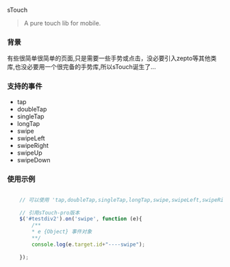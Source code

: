sTouch

> A pure touch lib for mobile.

### 背景

有些很简单很简单的页面,只是需要一些手势或点击，没必要引入zepto等其他类库,也没必要用一个很完备的手势库,所以sTouch诞生了...

### 支持的事件

- tap
- doubleTap
- singleTap
- longTap
- swipe
- swipeLeft
- swipeRight
- swipeUp
- swipeDown

### 使用示例

``` javascript
    
    // 可以使用 'tap,doubleTap,singleTap,longTap,swipe,swipeLeft,swipeRight,swipeUp,swipeDown'事件
    
    // 引用sTouch-pro版本
    $('#testdiv2').on('swipe', function (e){
        /**
        * e {Object} 事件对象
        **/ 
        console.log(e.target.id+"----swipe");
    
    });

```

